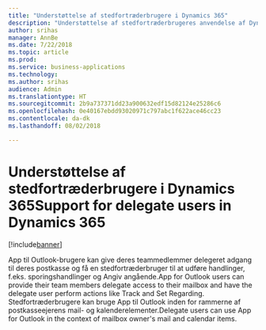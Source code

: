 ```yaml
---
title: "Understøttelse af stedfortræderbrugere i Dynamics 365"
description: "Understøttelse af stedfortræderbrugeres anvendelse af Dynamics 365 App for Outlook"
author: srihas
manager: AnnBe
ms.date: 7/22/2018
ms.topic: article
ms.prod: 
ms.service: business-applications
ms.technology: 
ms.author: srihas
audience: Admin
ms.translationtype: HT
ms.sourcegitcommit: 2b9a737371dd23a900632edf15d82124e25286c6
ms.openlocfilehash: 0e40167ebdd93020971c797abc1f622ace46cc23
ms.contentlocale: da-dk
ms.lasthandoff: 08/02/2018

---
```

# <a name="support-for-delegate-users-in-dynamics-365"></a><span data-ttu-id="889f3-103">Understøttelse af stedfortræderbrugere i Dynamics 365</span><span class="sxs-lookup"><span data-stu-id="889f3-103">Support for delegate users in Dynamics 365</span></span>


[!include[banner](../../includes/banner.md)]

<span data-ttu-id="889f3-104">App til Outlook-brugere kan give deres teammedlemmer delegeret adgang til deres postkasse og få en stedfortræderbruger til at udføre handlinger, f.eks. sporingshandlinger og Angiv angående.</span><span class="sxs-lookup"><span data-stu-id="889f3-104">App for Outlook users can provide their team members delegate access to their mailbox and have the delegate user perform actions like Track and Set Regarding.</span></span> <span data-ttu-id="889f3-105">Stedfortræderbrugere kan bruge App til Outlook inden for rammerne af postkasseejerens mail- og kalenderelementer.</span><span class="sxs-lookup"><span data-stu-id="889f3-105">Delegate users can use App for Outlook in the context of mailbox owner's mail and calendar items.</span></span>

